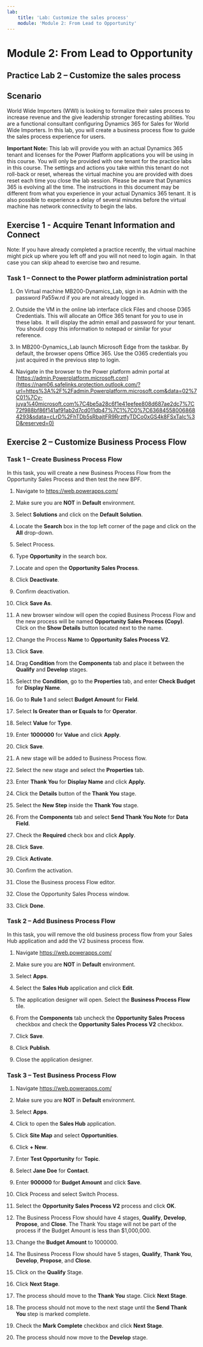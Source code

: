 ```yaml
---
lab:
    title: 'Lab: Customize the sales process'
    module: 'Module 2: From Lead to Opportunity'
---
```



Module 2: From Lead to Opportunity
==================================

## Practice Lab 2 – Customize the sales process

Scenario
--------

World Wide Importers (WWI) is looking to formalize their sales process to
increase revenue and the give leadership stronger forecasting abilities. You are
a functional consultant configuring Dynamics 365 for Sales for World Wide
Importers. In this lab, you will create a business process flow to guide the
sales process experience for users.

**Important Note:** This lab will provide you with an actual Dynamics 365 tenant
and licenses for the Power Platform applications you will be using in this
course. You will only be provided with one tenant for the practice labs in this
course. The settings and actions you take within this tenant do not roll-back or
reset, whereas the virtual machine you are provided with does reset each time
you close the lab session. Please be aware that Dynamics 365 is evolving all the time. The
instructions in this document may be different from what you experience in your
actual Dynamics 365 tenant. It is also possible to experience a delay of several
minutes before the virtual machine has network connectivity to begin the labs.

Exercise 1 - Acquire Tenant Information and Connect
---------------------------------------------------

Note: If you have already completed a practice recently, the virtual machine
might pick up where you left off and you will not need to login again.  In that
case you can skip ahead to exercise two and resume.

### Task 1 – Connect to the Power platform administration portal

1.  On Virtual machine MB200-Dynamics_Lab, sign in as Admin with the password
    Pa55w.rd if you are not already logged in.

2.  Outside the VM in the online lab interface click Files and choose D365
    Credentials. This will allocate an Office 365 tenant for you to use in these
    labs.  It will display the admin email and password for your tenant.  You
    should copy this information to notepad or similar for your reference.

3.  In MB200-Dynamics_Lab launch Microsoft Edge from the taskbar. By default,
    the browser opens Office 365. Use the O365 credentials you just acquired in
    the previous step to login.

4.  Navigate in the browser to the Power platform admin portal at
    [https://admin.Powerplatform.microsoft.com](https://nam06.safelinks.protection.outlook.com/?url=https%3A%2F%2Fadmin.Powerplatform.microsoft.com&data=02%7C01%7Cv-juya%40microsoft.com%7C4be5a28c6f1e41eefee808d687ae2dc7%7C72f988bf86f141af91ab2d7cd011db47%7C1%7C0%7C636845580068684293&sdata=cLrD%2FhTDb5sRbajtFR9RrztfyTDCo0xGS4k8FSxTaIc%3D&reserved=0)

Exercise 2 – Customize Business Process Flow
--------------------------------------------

### Task 1 – Create Business Process Flow

In this task, you will create a new Business Process Flow from the Opportunity
Sales Process and then test the new BPF.

1.  Navigate to <https://web.powerapps.com/>

2.  Make sure you are **NOT** in **Default** environment.

3.  Select **Solutions** and click on the **Default Solution**.

4.  Locate the **Search** box in the top left corner of the page and click on
    the **All** drop-down.

5.  Select Process.

6.  Type **Opportunity** in the search box.

7.  Locate and open the **Opportunity Sales Process**.

8.  Click **Deactivate**.

9.  Confirm deactivation.

10. Click **Save As**.

11. A new browser window will open the copied Business Process Flow and the new
    process will be named **Opportunity Sales Process (Copy)**. Click on the
    **Show Details** button located next to the name.

12. Change the Process **Name** to **Opportunity Sales Process V2**.

13. Click **Save**.

14. Drag **Condition** from the **Components** tab and place it between the
    **Qualify** and **Develop** stages.

15. Select the **Condition**, go to the **Properties** tab, and enter **Check
    Budget** for **Display Name**.

16. Go to **Rule 1** and select **Budget Amount** for **Field**.

17. Select **Is Greater than or Equals to** for **Operator**.

18. Select **Value** for **Type**.

19. Enter **1000000** for **Value** and click **Apply**.

20. Click **Save**.

21. A new stage will be added to Business Process flow.

22. Select the new stage and select the **Properties** tab.

23. Enter **Thank You** for **Display Name** and click **Apply.**

24. Click the **Details** button of the **Thank You** stage.

25. Select the **New Step** inside the **Thank You** stage.

26. From the **Components** tab and select **Send Thank You Note** for **Data
    Field**.

27. Check the **Required** check box and click **Apply**.

28. Click **Save**.

29. Click **Activate**.

30. Confirm the activation.

31. Close the Business process Flow editor.

32. Close the Opportunity Sales Process window.

33. Click **Done**.

### Task 2 – Add Business Process Flow

In this task, you will remove the old business process flow from your Sales Hub
application and add the V2 business process flow.

1.  Navigate <https://web.powerapps.com/>

2.  Make sure you are **NOT** in **Default** environment.

3.  Select **Apps**.

4.  Select the **Sales Hub** application and click **Edit**.

5.  The application designer will open. Select the **Business Process Flow**
    tile.

6.  From the **Components** tab uncheck the **Opportunity Sales Process**
    checkbox and check the **Opportunity Sales Process V2** checkbox.

7.  Click **Save**.

8.  Click **Publish**.

9.  Close the application designer.

### Task 3 – Test Business Process Flow

1.  Navigate <https://web.powerapps.com/>

2.  Make sure you are **NOT** in **Default** environment.

3.  Select **Apps**.

4.  Click to open the **Sales Hub** application.

5.  Click **Site Map** and select **Opportunities**.

6.  Click **+ New**.

7.  Enter **Test Opportunity** for **Topic**.

8.  Select **Jane Doe** for **Contact**.

9.  Enter **900000** for **Budget Amount** and click **Save**.

10. Click Process and select Switch Process.

11. Select the **Opportunity Sales Process V2** process and click **OK**.

12. The Business Process Flow should have 4 stages, **Qualify**, **Develop**,
    **Propose**, and **Close**. The Thank You stage will not be part of the
    process if the Budget Amount is less than \$1,000,000.

13. Change the **Budget Amount** to 1000000.

14. The Business Process Flow should have 5 stages, **Qualify**, **Thank You**,
    **Develop**, **Propose**, and **Close**.

15. Click on the **Qualify** Stage.

16. Click **Next Stage**.

17. The process should move to the **Thank You** stage. Click **Next Stage**.

18. The process should not move to the next stage until the **Send Thank You**
    step is marked complete.

19. Check the **Mark Complete** checkbox and click **Next Stage**.

20. The process should now move to the **Develop** stage.

